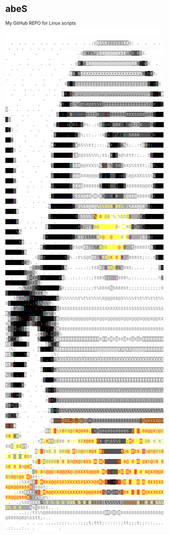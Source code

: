 # abeS

 My GitHub REPO for Linux scripts
  </br>
 <div style="font-family: monospace, fixed; font-weight: bold;">
<span style=";color:#aaa;background-color:#fff">&#160;&#160;&#160;&#160;&#160;&#160;&#160;&#160;&#160;&#160;&#160;&#160;&#160;&#160;&#160;&#160;&#160;&#160;&#160;&#160;&#160;&#160;&#160;&#160;&#160;&#160;&#160;&#160;&#160;&#160;&#160;&#160;&#160;&#160;&#160;&#160;&#160;&#160;&#160;&#160;&#160;&#160;&#160;&#160;&#160;&#160;&#160;&#160;&#160;&#160;&#160;&#160;&#160;&#160;&#160;&#160;&#160;&#160;&#160;&#160;&#160;&#160;&#160;&#160;&#160;&#160;&#160;&#160;&#160;&#160;&#160;&#160;&#160;&#160;&#160;&#160;&#160;&#160;&#160;&#160;</span><br />
<span style=";color:#aaa;background-color:#fff">&#160;&#160;.&#160;&#160;.&#160;.&#160;&#160;.&#160;&#160;.&#160;.&#160;&#160;.&#160;&#160;.&#160;.&#160;&#160;.&#160;&#160;.&#160;.;@</span><span style=";color:#fff;background-color:#aaa">8S%t;:::::tX</span><span style=";color:#aaa;background-color:#fff">@;&#160;.&#160;&#160;.&#160;&#160;.&#160;.&#160;&#160;.&#160;&#160;.&#160;.&#160;&#160;.&#160;&#160;.&#160;.&#160;&#160;.&#160;&#160;.</span><br />
<span style=";color:#aaa;background-color:#fff">&#160;&#160;&#160;.&#160;&#160;&#160;&#160;&#160;&#160;&#160;.&#160;&#160;&#160;&#160;&#160;&#160;&#160;.&#160;&#160;&#160;&#160;&#160;&#160;&#160;.@</span><span style=";color:#fff;background-color:#aaa">.</span><span style=";color:#555;background-color:#aaa">XX%.</span><span style=";color:#fff;background-color:#aaa">;SX@@@@@XSt</span><span style=";color:#555;background-color:#aaa">.X</span><span style=";color:#aaa;background-color:#555">X</span><span style=";color:#0aa;background-color:#555">&#160;</span><span style=";color:#aaa;background-color:#555">8</span><span style=";color:#fff;background-color:#aaa">&#160;</span><span style=";color:#aaa;background-color:#fff">X.&#160;&#160;&#160;&#160;&#160;&#160;.&#160;&#160;&#160;&#160;&#160;&#160;&#160;.&#160;&#160;&#160;&#160;&#160;&#160;&#160;.&#160;&#160;&#160;&#160;</span><br />
<span style=";color:#aaa;background-color:#fff">&#160;&#160;&#160;&#160;&#160;.&#160;&#160;.&#160;&#160;&#160;&#160;.&#160;&#160;.&#160;&#160;&#160;&#160;.&#160;&#160;.&#160;@</span><span style=";color:#aaa;background-color:#555">X</span><span style=";color:#000;background-color:#555">X</span><span style=";color:#555;background-color:#aaa">@</span><span style=";color:#fff;background-color:#aaa">S8@@@@@@@@@@@@@@@88</span><span style=";color:#555;background-color:#aaa">t</span><span style=";color:#000;background-color:#555">@</span><span style=";color:#555;background-color:#000">S</span><span style=";color:#aaa;background-color:#555">@</span><span style=";color:#aaa;background-color:#fff">X&#160;&#160;.&#160;&#160;&#160;&#160;.&#160;.&#160;&#160;&#160;&#160;&#160;.&#160;.&#160;&#160;&#160;&#160;&#160;.&#160;&#160;</span><br />
<span style=";color:#aaa;background-color:#fff">&#160;.&#160;&#160;&#160;&#160;&#160;&#160;&#160;.&#160;&#160;&#160;&#160;&#160;&#160;&#160;.&#160;&#160;&#160;&#160;&#160;.</span><span style=";color:#fff;background-color:#aaa">8</span><span style=";color:#aaa;background-color:#555">X</span><span style=";color:#000;background-color:#555">S</span><span style=";color:#aaa;background-color:#555">8</span><span style=";color:#fff;background-color:#aaa">tXXXXXXXXXXXXXXXXXXXXX%</span><span style=";color:#555;background-color:#aaa">8</span><span style=";color:#000;background-color:#555">8</span><span style=";color:#555;background-color:#000">@</span><span style=";color:#aaa;background-color:#555">X</span><span style=";color:#aaa;background-color:#fff">8.&#160;&#160;.&#160;&#160;&#160;&#160;&#160;.&#160;&#160;&#160;&#160;&#160;&#160;&#160;.&#160;&#160;&#160;&#160;&#160;.</span><br />
<span style=";color:#aaa;background-color:#fff">&#160;&#160;&#160;.&#160;&#160;.&#160;&#160;&#160;&#160;.&#160;&#160;.&#160;&#160;&#160;&#160;.&#160;&#160;8</span><span style=";color:#0aa;background-color:#555">&#160;</span><span style=";color:#00a;background-color:#000">;</span><span style=";color:#a50;background-color:#555">.</span><span style=";color:#fff;background-color:#aaa">.;;;;;;;:;;:;:;:;:;:;:;:;:.</span><span style=";color:#0aa;background-color:#555">&#160;</span><span style=";color:#00a;background-color:#000">;</span><span style=";color:#0a0;background-color:#000">;</span><span style=";color:#a0a;background-color:#555">&#160;</span><span style=";color:#aaa;background-color:#fff">X&#160;&#160;&#160;&#160;.&#160;&#160;&#160;.&#160;.&#160;&#160;.&#160;&#160;&#160;.&#160;.&#160;&#160;</span><br />
<span style=";color:#aaa;background-color:#fff">&#160;&#160;.&#160;&#160;&#160;&#160;.&#160;&#160;.&#160;&#160;&#160;&#160;.&#160;&#160;.&#160;&#160;</span><span style=";color:#fff;background-color:#aaa">8</span><span style=";color:#555;background-color:#000">8</span><span style=";color:#0a0;background-color:#000">.</span><span style=";color:#a50;background-color:#555">%</span><span style=";color:#555;background-color:#aaa">t&#160;..&#160;&#160;&#160;.&#160;&#160;..&#160;..............&#160;</span><span style=";color:#fff;background-color:#aaa">.</span><span style=";color:#a50;background-color:#555">.</span><span style=";color:#a00;background-color:#000">:</span><span style=";color:#00a;background-color:#000">.</span><span style=";color:#000;background-color:#555">8</span><span style=";color:#fff;background-color:#aaa">8</span><span style=";color:#aaa;background-color:#fff">&#160;&#160;&#160;&#160;&#160;.&#160;&#160;&#160;&#160;&#160;&#160;&#160;&#160;.&#160;&#160;&#160;&#160;&#160;&#160;</span><br />
<span style=";color:#aaa;background-color:#fff">&#160;&#160;&#160;&#160;.&#160;&#160;&#160;&#160;&#160;&#160;&#160;.&#160;&#160;&#160;&#160;&#160;&#160;.</span><span style=";color:#fff;background-color:#aaa">%</span><span style=";color:#555;background-color:#000">8</span><span style=";color:#a00;background-color:#000">.</span><span style=";color:#00a;background-color:#000">;</span><span style=";color:#aaa;background-color:#555">@</span><span style=";color:#555;background-color:#aaa">;%@</span><span style=";color:#aaa;background-color:#555">@%X@8SSX</span><span style=";color:#555;background-color:#aaa">@ttttttttttttttt%t@</span><span style=";color:#555;background-color:#000">X</span><span style=";color:#a00;background-color:#000">&#160;&#160;</span><span style=";color:#000;background-color:#555">8</span><span style=";color:#fff;background-color:#aaa">X</span><span style=";color:#aaa;background-color:#fff">.&#160;&#160;.&#160;&#160;&#160;.&#160;.&#160;.&#160;&#160;&#160;&#160;.&#160;&#160;.</span><br />
<span style=";color:#aaa;background-color:#fff">&#160;&#160;.&#160;&#160;&#160;.&#160;.&#160;&#160;&#160;&#160;.&#160;&#160;.&#160;&#160;</span><span style=";color:#fff;background-color:#aaa">&#160;</span><span style=";color:#00a;background-color:#000">;</span><span style=";color:#0a0;background-color:#000">:</span><span style=";color:#a00;background-color:#000">.</span><span style=";color:#000;background-color:#555">8</span><span style=";color:#aaa;background-color:#555">8</span><span style=";color:#a0a;background-color:#555">&#160;:</span><span style=";color:#0aa;background-color:#555">%</span><span style=";color:#a50;background-color:#555">t</span><span style=";color:#a0a;background-color:#555">&#160;</span><span style=";color:#555;background-color:#aaa">8StS</span><span style=";color:#aaa;background-color:#555">8</span><span style=";color:#0aa;background-color:#555">&#160;:</span><span style=";color:#a00;background-color:#555">S</span><span style=";color:#0aa;background-color:#555">.</span><span style=";color:#555;background-color:#aaa">888888</span><span style=";color:#aaa;background-color:#555">8XXSX88</span><span style=";color:#555;background-color:#aaa">@88</span><span style=";color:#000;background-color:#555">S</span><span style=";color:#a00;background-color:#000">&#160;&#160;&#160;</span><span style=";color:#555;background-color:#000">S</span><span style=";color:#fff;background-color:#aaa">:</span><span style=";color:#aaa;background-color:#fff">&#160;&#160;&#160;&#160;.&#160;&#160;&#160;&#160;&#160;&#160;&#160;&#160;.&#160;&#160;&#160;&#160;&#160;</span><br />
<span style=";color:#aaa;background-color:#fff">&#160;&#160;&#160;&#160;.&#160;&#160;&#160;&#160;&#160;.&#160;&#160;&#160;&#160;.&#160;&#160;@</span><span style=";color:#000;background-color:#555">8</span><span style=";color:#a00;background-color:#000">..</span><span style=";color:#0a0;background-color:#000">&#160;</span><span style=";color:#555;background-color:#000">@</span><span style=";color:#000;background-color:#555">X</span><span style=";color:#555;background-color:#000">8S</span><span style=";color:#a00;background-color:#000">;</span><span style=";color:#a0a;background-color:#555">&#160;</span><span style=";color:#aaa;background-color:#fff">8%:.;S</span><span style=";color:#fff;background-color:#aaa">.</span><span style=";color:#0aa;background-color:#555">t</span><span style=";color:#555;background-color:#000">@8</span><span style=";color:#000;background-color:#555">S</span><span style=";color:#aaa;background-color:#555">@8X</span><span style=";color:#0aa;background-color:#555">&#160;</span><span style=";color:#000;background-color:#555">S</span><span style=";color:#0aa;background-color:#555">&#160;</span><span style=";color:#aaa;background-color:#555">@</span><span style=";color:#555;background-color:#aaa">S:S</span><span style=";color:#aaa;background-color:#555">X</span><span style=";color:#a50;background-color:#555">&#160;.</span><span style=";color:#a0a;background-color:#555">&#160;</span><span style=";color:#555;background-color:#aaa">8</span><span style=";color:#000;background-color:#555">@</span><span style=";color:#00a;background-color:#000">&#160;</span><span style=";color:#a00;background-color:#000">&#160;&#160;&#160;</span><span style=";color:#000;background-color:#555">8</span><span style=";color:#aaa;background-color:#fff">S&#160;.&#160;&#160;&#160;&#160;.&#160;&#160;.&#160;&#160;&#160;&#160;.&#160;.&#160;</span><br />
<span style=";color:#aaa;background-color:#fff">&#160;&#160;.&#160;&#160;&#160;&#160;.&#160;&#160;&#160;.&#160;&#160;&#160;&#160;&#160;.</span><span style=";color:#aaa;background-color:#555">8</span><span style=";color:#0a0;background-color:#000">&#160;&#160;&#160;&#160;.</span><span style=";color:#00a;background-color:#000">.</span><span style=";color:#a00;background-color:#000">.</span><span style=";color:#000;background-color:#555">S</span><span style=";color:#fff;background-color:#aaa">.</span><span style=";color:#aaa;background-color:#fff">%;::..&#160;:X</span><span style=";color:#555;background-color:#aaa">@</span><span style=";color:#555;background-color:#000">X</span><span style=";color:#00a;background-color:#000">.</span><span style=";color:#000;background-color:#555">8%8X</span><span style=";color:#0aa;background-color:#555">;</span><span style=";color:#a50;background-color:#555">&#160;</span><span style=";color:#aaa;background-color:#555">S888</span><span style=";color:#a0a;background-color:#555">&#160;&#160;&#160;:</span><span style=";color:#000;background-color:#555">X</span><span style=";color:#555;background-color:#000">S</span><span style=";color:#0a0;background-color:#000">&#160;&#160;</span><span style=";color:#a00;background-color:#000">&#160;&#160;&#160;</span><span style=";color:#555;background-color:#aaa">8</span><span style=";color:#aaa;background-color:#fff">.&#160;&#160;&#160;.&#160;&#160;&#160;&#160;&#160;&#160;.&#160;&#160;&#160;&#160;&#160;&#160;</span><br />
<span style=";color:#aaa;background-color:#fff">&#160;&#160;&#160;&#160;&#160;.&#160;&#160;&#160;.&#160;&#160;&#160;.&#160;&#160;.</span><span style=";color:#fff;background-color:#aaa">8</span><span style=";color:#555;background-color:#000">X</span><span style=";color:#0a0;background-color:#000">&#160;&#160;&#160;&#160;</span><span style=";color:#a00;background-color:#000">&#160;</span><span style=";color:#0a0;background-color:#000">.</span><span style=";color:#0aa;background-color:#555">.</span><span style=";color:#fff;background-color:#aaa">X</span><span style=";color:#aaa;background-color:#fff">8S%%tt;:::.</span><span style=";color:#fff;background-color:#aaa">%</span><span style=";color:#555;background-color:#000">X</span><span style=";color:#0a0;background-color:#000">&#160;.</span><span style=";color:#000;background-color:#555">S</span><span style=";color:#555;background-color:#aaa">8</span><span style=";color:#fff;background-color:#aaa">%</span><span style=";color:#aaa;background-color:#fff">S;..:t</span><span style=";color:#fff;background-color:#aaa">@</span><span style=";color:#aaa;background-color:#555">8</span><span style=";color:#555;background-color:#000">8</span><span style=";color:#0a0;background-color:#000">:</span><span style=";color:#00a;background-color:#000">:</span><span style=";color:#a00;background-color:#000">.</span><span style=";color:#0a0;background-color:#000">&#160;&#160;</span><span style=";color:#a00;background-color:#000">&#160;&#160;</span><span style=";color:#555;background-color:#000">@</span><span style=";color:#aaa;background-color:#fff">8&#160;.&#160;&#160;&#160;&#160;.&#160;.&#160;&#160;&#160;.&#160;&#160;.&#160;</span><br />
<span style=";color:#aaa;background-color:#fff">&#160;&#160;.&#160;&#160;&#160;&#160;.&#160;&#160;&#160;&#160;&#160;&#160;.&#160;&#160;</span><span style=";color:#555;background-color:#aaa">:</span><span style=";color:#0a0;background-color:#000">&#160;&#160;&#160;&#160;&#160;</span><span style=";color:#a00;background-color:#000">&#160;;</span><span style=";color:#fff;background-color:#aaa">;8</span><span style=";color:#aaa;background-color:#fff">8@SSS%%%;tS;</span><span style=";color:#aaa;background-color:#555">X</span><span style=";color:#a00;background-color:#000">&#160;</span><span style=";color:#a0a;background-color:#555">&#160;</span><span style=";color:#aaa;background-color:#fff">8@%ttt::..&#160;X</span><span style=";color:#a0a;background-color:#555">%</span><span style=";color:#0a0;background-color:#000">&#160;&#160;&#160;&#160;&#160;&#160;</span><span style=";color:#a00;background-color:#000">.</span><span style=";color:#fff;background-color:#aaa">&#160;</span><span style=";color:#aaa;background-color:#fff">&#160;&#160;&#160;&#160;.&#160;&#160;&#160;&#160;&#160;.&#160;&#160;&#160;&#160;&#160;&#160;</span><br />
<span style=";color:#aaa;background-color:#fff">&#160;&#160;&#160;&#160;.&#160;&#160;&#160;&#160;&#160;.&#160;.&#160;&#160;&#160;&#160;</span><span style=";color:#555;background-color:#aaa">@</span><span style=";color:#0a0;background-color:#000">&#160;&#160;&#160;&#160;&#160;</span><span style=";color:#00a;background-color:#000">.</span><span style=";color:#0aa;background-color:#555">%</span><span style=";color:#fff;background-color:#aaa">S88</span><span style=";color:#aaa;background-color:#fff">@@XXXS%</span><span style=";color:#fff;background-color:#aaa">%</span><span style=";color:#a00;background-color:#555">%</span><span style=";color:#0aa;background-color:#555">&#160;</span><span style=";color:#fff;background-color:#aaa">.</span><span style=";color:#555;background-color:#aaa">%</span><span style=";color:#a50;background-color:#555">.</span><span style=";color:#aaa;background-color:#555">S8</span><span style=";color:#fff;background-color:#aaa">&#160;</span><span style=";color:#aaa;background-color:#fff">8XS%Sttt;;</span><span style=";color:#fff;background-color:#aaa">S</span><span style=";color:#555;background-color:#000">8</span><span style=";color:#0a0;background-color:#000">.&#160;&#160;&#160;&#160;&#160;</span><span style=";color:#555;background-color:#aaa">S</span><span style=";color:#aaa;background-color:#fff">&#160;&#160;.&#160;&#160;&#160;&#160;.&#160;&#160;&#160;&#160;&#160;.&#160;.&#160;</span><br />
<span style=";color:#aaa;background-color:#fff">&#160;&#160;.&#160;&#160;&#160;.&#160;&#160;&#160;&#160;&#160;&#160;&#160;&#160;.&#160;</span><span style=";color:#aaa;background-color:#555">@</span><span style=";color:#0a0;background-color:#000">&#160;&#160;&#160;&#160;&#160;</span><span style=";color:#a00;background-color:#000">&#160;</span><span style=";color:#a50;background-color:#555">;</span><span style=";color:#fff;background-color:#aaa">@@@</span><span style=";color:#aaa;background-color:#fff">888@@@@</span><span style=";color:#0aa;background-color:#555">.</span><span style=";color:#00a;background-color:#000">.</span><span style=";color:#0a0;background-color:#000">;</span><span style=";color:#00a;background-color:#000">t</span><span style=";color:#a50;background-color:#555">&#160;&#160;</span><span style=";color:#00a;background-color:#000">:</span><span style=";color:#a00;background-color:#000">:</span><span style=";color:#555;background-color:#000">@</span><span style=";color:#a50;background-color:#555">&#160;</span><span style=";color:#aaa;background-color:#fff">S@@XXXSSS%</span><span style=";color:#aaa;background-color:#555">X</span><span style=";color:#0a0;background-color:#000">&#160;&#160;&#160;&#160;&#160;&#160;</span><span style=";color:#555;background-color:#aaa">8</span><span style=";color:#aaa;background-color:#fff">.&#160;&#160;&#160;&#160;.&#160;&#160;&#160;.&#160;&#160;.&#160;&#160;&#160;&#160;</span><br />
<span style=";color:#aaa;background-color:#fff">&#160;&#160;&#160;&#160;.&#160;&#160;&#160;.&#160;.&#160;&#160;.&#160;&#160;.</span><span style=";color:#a50;background-color:#555">&#160;</span><span style=";color:#0a0;background-color:#000">.</span><span style=";color:#00a;background-color:#000">&#160;&#160;</span><span style=";color:#0a0;background-color:#000">&#160;</span><span style=";color:#a00;background-color:#000">&#160;&#160;</span><span style=";color:#000;background-color:#555">S</span><span style=";color:#fff;background-color:#aaa">SXX@</span><span style=";color:#aaa;background-color:#fff">888888</span><span style=";color:#555;background-color:#aaa">8</span><span style=";color:#00a;background-color:#000">:</span><span style=";color:#a00;background-color:#000">:</span><span style=";color:#0a0;background-color:#000">:</span><span style=";color:#a50;background-color:#555">;</span><span style=";color:#a0a;background-color:#555">&#160;</span><span style=";color:#000;background-color:#555">8</span><span style=";color:#0a0;background-color:#000">.</span><span style=";color:#00a;background-color:#000">.</span><span style=";color:#a50;background-color:#555">&#160;</span><span style=";color:#aaa;background-color:#fff">X88888@@XX</span><span style=";color:#a50;background-color:#555">&#160;</span><span style=";color:#0a0;background-color:#000">.</span><span style=";color:#a00;background-color:#000">&#160;</span><span style=";color:#0a0;background-color:#000">&#160;&#160;&#160;&#160;</span><span style=";color:#0aa;background-color:#555">&#160;</span><span style=";color:#aaa;background-color:#fff">&#160;&#160;&#160;&#160;.&#160;&#160;&#160;&#160;&#160;&#160;&#160;&#160;&#160;&#160;.&#160;</span><br />
<span style=";color:#aaa;background-color:#fff">&#160;&#160;.&#160;&#160;&#160;&#160;&#160;&#160;&#160;&#160;&#160;.&#160;&#160;&#160;;</span><span style=";color:#000;background-color:#555">S</span><span style=";color:#00a;background-color:#000">&#160;&#160;&#160;</span><span style=";color:#a00;background-color:#000">&#160;&#160;&#160;</span><span style=";color:#00a;background-color:#000">t</span><span style=";color:#555;background-color:#aaa">.</span><span style=";color:#fff;background-color:#aaa">SSX@88</span><span style=";color:#aaa;background-color:#fff">8</span><span style=";color:#fff;background-color:#aaa">8</span><span style=";color:#aaa;background-color:#fff">8</span><span style=";color:#fff;background-color:#aaa">S</span><span style=";color:#555;background-color:#aaa">X</span><span style=";color:#0aa;background-color:#555">.</span><span style=";color:#a0a;background-color:#555">:</span><span style=";color:#0aa;background-color:#555">t</span><span style=";color:#000;background-color:#555">8</span><span style=";color:#aaa;background-color:#555">8</span><span style=";color:#a0a;background-color:#555">&#160;</span><span style=";color:#a50;background-color:#555">&#160;</span><span style=";color:#fff;background-color:#aaa">:@888</span><span style=";color:#aaa;background-color:#fff">88888</span><span style=";color:#555;background-color:#aaa">:</span><span style=";color:#555;background-color:#000">S</span><span style=";color:#0a0;background-color:#000">&#160;&#160;&#160;&#160;&#160;.</span><span style=";color:#a0a;background-color:#555">:</span><span style=";color:#aaa;background-color:#fff">;&#160;&#160;&#160;&#160;&#160;.&#160;.&#160;.&#160;&#160;.&#160;&#160;&#160;</span><br />
<span style=";color:#aaa;background-color:#fff">&#160;&#160;&#160;&#160;&#160;.&#160;.&#160;&#160;.&#160;&#160;&#160;&#160;.</span><span style=";color:#fff;background-color:#aaa">%</span><span style=";color:#00a;background-color:#000">:</span><span style=";color:#a00;background-color:#000">.</span><span style=";color:#0a0;background-color:#000">&#160;&#160;&#160;</span><span style=";color:#a00;background-color:#000">&#160;..</span><span style=";color:#000;background-color:#555">8</span><span style=";color:#555;background-color:#aaa">.</span><span style=";color:#fff;background-color:#aaa">S%SX@8@%</span><span style=";color:#ff5;background-color:#aaa">SSXX8</span><span style=";color:#a50;background-color:#aaa">8</span><span style=";color:#ff5;background-color:#aaa">8S%</span><span style=";color:#fff;background-color:#aaa">&#160;:%XX@@X</span><span style=";color:#555;background-color:#aaa">.</span><span style=";color:#a50;background-color:#555">&#160;</span><span style=";color:#0a0;background-color:#000">:</span><span style=";color:#a00;background-color:#000">.</span><span style=";color:#00a;background-color:#000">&#160;&#160;</span><span style=";color:#0a0;background-color:#000">&#160;&#160;</span><span style=";color:#00a;background-color:#000">&#160;&#160;</span><span style=";color:#0a0;background-color:#000">:</span><span style=";color:#fff;background-color:#aaa">X</span><span style=";color:#aaa;background-color:#fff">&#160;.&#160;&#160;&#160;&#160;&#160;&#160;&#160;&#160;&#160;.&#160;&#160;&#160;.</span><br />
<span style=";color:#aaa;background-color:#fff">&#160;&#160;.&#160;&#160;&#160;&#160;&#160;&#160;&#160;&#160;&#160;&#160;.&#160;.</span><span style=";color:#a50;background-color:#555">&#160;</span><span style=";color:#0a0;background-color:#000">:</span><span style=";color:#a00;background-color:#000">.</span><span style=";color:#00a;background-color:#000">&#160;&#160;&#160;</span><span style=";color:#0a0;background-color:#000">&#160;&#160;&#160;&#160;</span><span style=";color:#555;background-color:#000">8</span><span style=";color:#555;background-color:#aaa">:</span><span style=";color:#fff;background-color:#aaa">%%%%.</span><span style=";color:#ff5;background-color:#a50">%</span><span style=";color:#a50;background-color:#ff5">&#160;</span><span style=";color:#f55;background-color:#ff5">8</span><span style=";color:#a50;background-color:#ff5">&#160;</span><span style=";color:#aaa;background-color:#ff5">@8</span><span style=";color:#ff5;background-color:#fff">8</span><span style=";color:#aaa;background-color:#fff">%</span><span style=";color:#fff;background-color:#ff5">8</span><span style=";color:#aaa;background-color:#fff">%</span><span style=";color:#aaa;background-color:#ff5">%</span><span style=";color:#aaa;background-color:#fff">S</span><span style=";color:#aaa;background-color:#ff5">S</span><span style=";color:#a50;background-color:#aaa">8</span><span style=";color:#fff;background-color:#aaa">&#160;&#160;</span><span style=";color:#555;background-color:#aaa">;</span><span style=";color:#aaa;background-color:#555">X</span><span style=";color:#000;background-color:#555">@</span><span style=";color:#a00;background-color:#000">.</span><span style=";color:#00a;background-color:#000">.</span><span style=";color:#a00;background-color:#000">.</span><span style=";color:#00a;background-color:#000">&#160;&#160;&#160;&#160;&#160;&#160;&#160;.</span><span style=";color:#aaa;background-color:#555">X</span><span style=";color:#aaa;background-color:#fff">.&#160;&#160;.&#160;.&#160;&#160;.&#160;&#160;&#160;&#160;.&#160;&#160;</span><br />
<span style=";color:#aaa;background-color:#fff">&#160;&#160;&#160;&#160;.&#160;&#160;.&#160;.&#160;.&#160;&#160;&#160;</span><span style=";color:#fff;background-color:#aaa">t</span><span style=";color:#555;background-color:#000">S</span><span style=";color:#a00;background-color:#000">.</span><span style=";color:#00a;background-color:#000">&#160;&#160;&#160;&#160;</span><span style=";color:#0a0;background-color:#000">&#160;&#160;&#160;&#160;.</span><span style=";color:#555;background-color:#000">8</span><span style=";color:#555;background-color:#aaa">8.</span><span style=";color:#fff;background-color:#aaa">.;</span><span style=";color:#555;background-color:#aaa">t</span><span style=";color:#aaa;background-color:#ff5">8@</span><span style=";color:#a50;background-color:#ff5">&#160;&#160;&#160;&#160;&#160;&#160;</span><span style=";color:#aaa;background-color:#ff5">8</span><span style=";color:#aaa;background-color:#fff">:</span><span style=";color:#fff;background-color:#ff5">88</span><span style=";color:#aaa;background-color:#fff">8</span><span style=";color:#aaa;background-color:#ff5">S</span><span style=";color:#a50;background-color:#555">&#160;</span><span style=";color:#555;background-color:#aaa">8</span><span style=";color:#aaa;background-color:#555">@</span><span style=";color:#a50;background-color:#555">&#160;</span><span style=";color:#000;background-color:#555">8</span><span style=";color:#a00;background-color:#000">:</span><span style=";color:#0a0;background-color:#000">.</span><span style=";color:#00a;background-color:#000">&#160;&#160;&#160;&#160;&#160;&#160;&#160;</span><span style=";color:#a00;background-color:#000">&#160;&#160;</span><span style=";color:#555;background-color:#000">S</span><span style=";color:#fff;background-color:#aaa">%</span><span style=";color:#aaa;background-color:#fff">&#160;&#160;&#160;&#160;&#160;&#160;&#160;&#160;&#160;.&#160;&#160;&#160;&#160;&#160;</span><br />
<span style=";color:#aaa;background-color:#fff">&#160;&#160;.&#160;&#160;&#160;&#160;&#160;&#160;&#160;&#160;&#160;&#160;.</span><span style=";color:#555;background-color:#aaa">&#160;</span><span style=";color:#555;background-color:#000">S</span><span style=";color:#00a;background-color:#000">&#160;&#160;&#160;&#160;&#160;&#160;</span><span style=";color:#0a0;background-color:#000">&#160;&#160;.</span><span style=";color:#000;background-color:#555">8</span><span style=";color:#555;background-color:#aaa">8</span><span style=";color:#fff;background-color:#aaa">::</span><span style=";color:#555;background-color:#aaa">:tS88</span><span style=";color:#ff5;background-color:#aaa">8</span><span style=";color:#aaa;background-color:#ff5">8</span><span style=";color:#f55;background-color:#ff5">@</span><span style=";color:#a50;background-color:#ff5">&#160;&#160;</span><span style=";color:#f55;background-color:#ff5">@</span><span style=";color:#a50;background-color:#ff5">&#160;&#160;&#160;</span><span style=";color:#aaa;background-color:#fff">8</span><span style=";color:#fff;background-color:#ff5">@</span><span style=";color:#aaa;background-color:#ff5">8</span><span style=";color:#a0a;background-color:#aaa">@</span><span style=";color:#fff;background-color:#aaa">&#160;&#160;&#160;;S:</span><span style=";color:#aaa;background-color:#555">S</span><span style=";color:#555;background-color:#000">@</span><span style=";color:#00a;background-color:#000">&#160;&#160;&#160;&#160;&#160;</span><span style=";color:#a00;background-color:#000">&#160;&#160;&#160;&#160;</span><span style=";color:#555;background-color:#000">X</span><span style=";color:#fff;background-color:#aaa">:</span><span style=";color:#aaa;background-color:#fff">.&#160;.&#160;.&#160;&#160;.&#160;&#160;&#160;.&#160;&#160;</span><br />
<span style=";color:#aaa;background-color:#fff">&#160;&#160;&#160;&#160;.&#160;.&#160;&#160;.&#160;&#160;.</span><span style=";color:#fff;background-color:#aaa">t</span><span style=";color:#000;background-color:#555">8</span><span style=";color:#a00;background-color:#000">&#160;</span><span style=";color:#00a;background-color:#000">&#160;&#160;&#160;&#160;&#160;&#160;</span><span style=";color:#0a0;background-color:#000">&#160;</span><span style=";color:#a00;background-color:#000">.</span><span style=";color:#0aa;background-color:#555">&#160;</span><span style=";color:#aaa;background-color:#fff">8S@8</span><span style=";color:#fff;background-color:#aaa">XS;&#160;</span><span style=";color:#555;background-color:#aaa">%8</span><span style=";color:#ff5;background-color:#aaa">8</span><span style=";color:#aaa;background-color:#ff5">8S</span><span style=";color:#a50;background-color:#ff5">&#160;&#160;&#160;&#160;</span><span style=";color:#f55;background-color:#ff5">@</span><span style=";color:#a50;background-color:#ff5">&#160;</span><span style=";color:#a50;background-color:#aaa">8</span><span style=";color:#fff;background-color:#aaa">&#160;&#160;t</span><span style=";color:#aaa;background-color:#fff">8888St</span><span style=";color:#fff;background-color:#aaa">S</span><span style=";color:#000;background-color:#555">X</span><span style=";color:#00a;background-color:#000">&#160;&#160;&#160;&#160;</span><span style=";color:#a00;background-color:#000">&#160;&#160;&#160;&#160;&#160;</span><span style=";color:#000;background-color:#555">@</span><span style=";color:#fff;background-color:#aaa">S</span><span style=";color:#aaa;background-color:#fff">&#160;&#160;&#160;&#160;&#160;.&#160;&#160;&#160;.&#160;&#160;.</span><br />
<span style=";color:#aaa;background-color:#fff">&#160;&#160;.&#160;&#160;&#160;&#160;&#160;&#160;&#160;.%</span><span style=";color:#555;background-color:#aaa">&#160;</span><span style=";color:#aaa;background-color:#555">8</span><span style=";color:#555;background-color:#000">8</span><span style=";color:#00a;background-color:#000">&#160;&#160;&#160;&#160;&#160;&#160;&#160;</span><span style=";color:#555;background-color:#000">S</span><span style=";color:#555;background-color:#aaa">@</span><span style=";color:#aaa;background-color:#fff">%.:t%S@8</span><span style=";color:#fff;background-color:#aaa">@S.</span><span style=";color:#a0a;background-color:#aaa">S</span><span style=";color:#ff5;background-color:#aaa">X8</span><span style=";color:#aaa;background-color:#ff5">@</span><span style=";color:#f55;background-color:#ff5">X</span><span style=";color:#a50;background-color:#ff5">&#160;</span><span style=";color:#f55;background-color:#ff5">8</span><span style=";color:#a50;background-color:#ff5">&#160;</span><span style=";color:#a0a;background-color:#aaa">8</span><span style=";color:#fff;background-color:#aaa">&#160;.</span><span style=";color:#aaa;background-color:#fff">888St;::.8</span><span style=";color:#a0a;background-color:#555">&#160;</span><span style=";color:#00a;background-color:#000">;</span><span style=";color:#0a0;background-color:#000">.</span><span style=";color:#a00;background-color:#000">.</span><span style=";color:#0a0;background-color:#000">&#160;&#160;</span><span style=";color:#a00;background-color:#000">&#160;&#160;&#160;</span><span style=";color:#555;background-color:#000">8</span><span style=";color:#555;background-color:#aaa">8</span><span style=";color:#fff;background-color:#aaa">.</span><span style=";color:#aaa;background-color:#fff">%&#160;.&#160;&#160;&#160;&#160;&#160;&#160;&#160;&#160;&#160;</span><br />
<span style=";color:#aaa;background-color:#fff">&#160;&#160;&#160;&#160;&#160;.&#160;.&#160;@</span><span style=";color:#555;background-color:#aaa">:8X</span><span style=";color:#0aa;background-color:#555">:</span><span style=";color:#a00;background-color:#000">.</span><span style=";color:#00a;background-color:#000">&#160;&#160;&#160;&#160;&#160;&#160;</span><span style=";color:#000;background-color:#555">X</span><span style=";color:#fff;background-color:#aaa">%</span><span style=";color:#aaa;background-color:#fff">..&#160;....:;tX8</span><span style=";color:#fff;background-color:#aaa">S;</span><span style=";color:#a0a;background-color:#aaa">S</span><span style=";color:#ff5;background-color:#aaa">@8</span><span style=";color:#aaa;background-color:#ff5">@</span><span style=";color:#a50;background-color:#aaa">8</span><span style=";color:#555;background-color:#aaa">%</span><span style=";color:#fff;background-color:#aaa">:</span><span style=";color:#aaa;background-color:#fff">88S;....&#160;&#160;.&#160;.</span><span style=";color:#555;background-color:#aaa">&#160;</span><span style=";color:#555;background-color:#000">X</span><span style=";color:#0a0;background-color:#000">&#160;&#160;&#160;&#160;</span><span style=";color:#00a;background-color:#000">&#160;&#160;</span><span style=";color:#a00;background-color:#000">.</span><span style=";color:#0aa;background-color:#555">;</span><span style=";color:#555;background-color:#aaa">8@.</span><span style=";color:#aaa;background-color:#fff">X&#160;&#160;.&#160;.&#160;&#160;.&#160;</span><br />
<span style=";color:#aaa;background-color:#fff">&#160;&#160;.&#160;&#160;&#160;&#160;:</span><span style=";color:#555;background-color:#aaa">&#160;</span><span style=";color:#aaa;background-color:#555">X</span><span style=";color:#555;background-color:#aaa">X8</span><span style=";color:#a0a;background-color:#555">.</span><span style=";color:#a00;background-color:#000">:</span><span style=";color:#0a0;background-color:#000">.</span><span style=";color:#00a;background-color:#000">&#160;&#160;&#160;&#160;&#160;</span><span style=";color:#555;background-color:#000">@</span><span style=";color:#fff;background-color:#aaa">t</span><span style=";color:#aaa;background-color:#fff">;..:.:.:::;tX88</span><span style=";color:#fff;background-color:#aaa">::&#160;</span><span style=";color:#f5f;background-color:#aaa">S</span><span style=";color:#fff;background-color:#aaa">:</span><span style=";color:#aaa;background-color:#fff">888%;::........%</span><span style=";color:#555;background-color:#aaa">t</span><span style=";color:#a00;background-color:#000">:</span><span style=";color:#0a0;background-color:#000">.</span><span style=";color:#00a;background-color:#000">&#160;&#160;&#160;&#160;</span><span style=";color:#a00;background-color:#000">&#160;:</span><span style=";color:#a0a;background-color:#555">&#160;</span><span style=";color:#555;background-color:#aaa">8X</span><span style=";color:#aaa;background-color:#555">@</span><span style=";color:#fff;background-color:#aaa">.</span><span style=";color:#aaa;background-color:#fff">:&#160;&#160;&#160;&#160;&#160;&#160;&#160;</span><br />
<span style=";color:#aaa;background-color:#fff">&#160;&#160;&#160;&#160;.t</span><span style=";color:#fff;background-color:#aaa">%</span><span style=";color:#555;background-color:#aaa">%X8</span><span style=";color:#0aa;background-color:#555">&#160;</span><span style=";color:#000;background-color:#555">X</span><span style=";color:#0a0;background-color:#000">:</span><span style=";color:#00a;background-color:#000">.&#160;&#160;&#160;&#160;&#160;:</span><span style=";color:#555;background-color:#aaa">%</span><span style=";color:#aaa;background-color:#fff">X;;;;;;;;;;;t%X888</span><span style=";color:#fff;background-color:#aaa">S</span><span style=";color:#aaa;background-color:#fff">8888St;;;;;;;;;;;;8</span><span style=";color:#0aa;background-color:#555">&#160;</span><span style=";color:#00a;background-color:#000">:</span><span style=";color:#0a0;background-color:#000">.</span><span style=";color:#a00;background-color:#000">&#160;&#160;</span><span style=";color:#00a;background-color:#000">&#160;&#160;&#160;:</span><span style=";color:#000;background-color:#555">@</span><span style=";color:#a50;background-color:#555">&#160;</span><span style=";color:#555;background-color:#aaa">XXt</span><span style=";color:#fff;background-color:#aaa">S</span><span style=";color:#aaa;background-color:#fff">t&#160;.&#160;.&#160;</span><br />
<span style=";color:#aaa;background-color:#fff">&#160;&#160;.S</span><span style=";color:#fff;background-color:#aaa">.</span><span style=";color:#555;background-color:#aaa">SS</span><span style=";color:#aaa;background-color:#555">@</span><span style=";color:#0aa;background-color:#555">%</span><span style=";color:#a00;background-color:#000">%</span><span style=";color:#0a0;background-color:#000">:</span><span style=";color:#00a;background-color:#000">.</span><span style=";color:#a00;background-color:#000">.</span><span style=";color:#00a;background-color:#000">&#160;&#160;&#160;&#160;&#160;</span><span style=";color:#0a0;background-color:#000">.</span><span style=";color:#aaa;background-color:#555">@</span><span style=";color:#aaa;background-color:#fff">8%%%%%%t%t%t%%%%X@@@88@S%%%%t%t%t%t%t%%8</span><span style=";color:#a50;background-color:#555">;</span><span style=";color:#00a;background-color:#000">&#160;&#160;&#160;&#160;&#160;</span><span style=";color:#0a0;background-color:#000">.</span><span style=";color:#a00;background-color:#000">.</span><span style=";color:#0a0;background-color:#000">.</span><span style=";color:#a00;background-color:#000">:</span><span style=";color:#555;background-color:#000">X</span><span style=";color:#0aa;background-color:#555">%</span><span style=";color:#aaa;background-color:#555">%</span><span style=";color:#555;background-color:#aaa">%%</span><span style=";color:#fff;background-color:#aaa">.</span><span style=";color:#aaa;background-color:#fff">%&#160;&#160;&#160;</span><br />
<span style=";color:#aaa;background-color:#fff">&#160;&#160;@</span><span style=";color:#555;background-color:#aaa">8%@</span><span style=";color:#0aa;background-color:#555">t</span><span style=";color:#a00;background-color:#000">:&#160;</span><span style=";color:#00a;background-color:#000">..</span><span style=";color:#a00;background-color:#000">:</span><span style=";color:#00a;background-color:#000">.</span><span style=";color:#0a0;background-color:#000">.</span><span style=";color:#00a;background-color:#000">&#160;&#160;&#160;&#160;</span><span style=";color:#555;background-color:#000">@</span><span style=";color:#fff;background-color:#aaa">;</span><span style=";color:#aaa;background-color:#fff">8SSSSSSSSSSSSSXSSXXXXXSXSSSSSSSSSSSSSSS</span><span style=";color:#fff;background-color:#aaa">8</span><span style=";color:#555;background-color:#aaa">%</span><span style=";color:#00a;background-color:#000">:</span><span style=";color:#a00;background-color:#000">&#160;&#160;&#160;&#160;&#160;.</span><span style=";color:#00a;background-color:#000">:</span><span style=";color:#0a0;background-color:#000">.</span><span style=";color:#a00;background-color:#000">&#160;&#160;;</span><span style=";color:#0aa;background-color:#555">;</span><span style=";color:#555;background-color:#aaa">8%@</span><span style=";color:#aaa;background-color:#fff">X&#160;.</span><br />
<span style=";color:#aaa;background-color:#fff">&#160;</span><span style=";color:#fff;background-color:#aaa">8</span><span style=";color:#555;background-color:#aaa">@@</span><span style=";color:#0aa;background-color:#555">&#160;</span><span style=";color:#555;background-color:#000">@</span><span style=";color:#a00;background-color:#000">..;</span><span style=";color:#000;background-color:#555">S</span><span style=";color:#0aa;background-color:#555">&#160;</span><span style=";color:#555;background-color:#aaa">%</span><span style=";color:#0aa;background-color:#555">;</span><span style=";color:#a00;background-color:#000">&#160;&#160;&#160;&#160;&#160;</span><span style=";color:#a0a;background-color:#555">&#160;</span><span style=";color:#fff;background-color:#aaa">@</span><span style=";color:#aaa;background-color:#fff">@@@@X@@@@@@X@@X@@X@@@@@X@@X@@@X@@@X@@XX8</span><span style=";color:#fff;background-color:#aaa">%</span><span style=";color:#000;background-color:#555">8</span><span style=";color:#a00;background-color:#000">&#160;&#160;&#160;&#160;</span><span style=";color:#00a;background-color:#000">&#160;</span><span style=";color:#0aa;background-color:#555">.</span><span style=";color:#555;background-color:#aaa">X</span><span style=";color:#a50;background-color:#555">&#160;</span><span style=";color:#000;background-color:#555">@</span><span style=";color:#a00;background-color:#000">;</span><span style=";color:#0a0;background-color:#000">:</span><span style=";color:#a00;background-color:#000">.</span><span style=";color:#555;background-color:#000">@</span><span style=";color:#a0a;background-color:#555">&#160;</span><span style=";color:#555;background-color:#aaa">X@</span><span style=";color:#aaa;background-color:#fff">8&#160;</span><br />
<span style=";color:#aaa;background-color:#fff">X</span><span style=";color:#aaa;background-color:#555">@</span><span style=";color:#0aa;background-color:#555">&#160;</span><span style=";color:#000;background-color:#555">8</span><span style=";color:#a00;background-color:#000">;</span><span style=";color:#555;background-color:#000">@</span><span style=";color:#0aa;background-color:#555">.</span><span style=";color:#555;background-color:#aaa">;</span><span style=";color:#aaa;background-color:#fff">@.&#160;&#160;</span><span style=";color:#aaa;background-color:#555">S</span><span style=";color:#a00;background-color:#000">&#160;&#160;&#160;&#160;:</span><span style=";color:#555;background-color:#aaa">%</span><span style=";color:#fff;background-color:#aaa">@</span><span style=";color:#aaa;background-color:#fff">8888888888888888888888888888888888888888</span><span style=";color:#fff;background-color:#aaa">X</span><span style=";color:#aaa;background-color:#555">S</span><span style=";color:#a00;background-color:#000">&#160;&#160;&#160;&#160;&#160;</span><span style=";color:#aaa;background-color:#555">8</span><span style=";color:#aaa;background-color:#fff">&#160;&#160;.@</span><span style=";color:#555;background-color:#aaa">t</span><span style=";color:#a0a;background-color:#555">.</span><span style=";color:#555;background-color:#000">X</span><span style=";color:#a00;background-color:#000">;</span><span style=";color:#000;background-color:#555">8</span><span style=";color:#0aa;background-color:#555">&#160;</span><span style=";color:#555;background-color:#aaa">8</span><span style=";color:#aaa;background-color:#fff">S</span><br />
<span style=";color:#aaa;background-color:#fff">t</span><span style=";color:#aaa;background-color:#555">X</span><span style=";color:#000;background-color:#555">@X</span><span style=";color:#aaa;background-color:#555">8</span><span style=";color:#fff;background-color:#aaa">8</span><span style=";color:#aaa;background-color:#fff">.&#160;.&#160;&#160;&#160;</span><span style=";color:#555;background-color:#aaa">%</span><span style=";color:#a00;background-color:#000">&#160;&#160;&#160;</span><span style=";color:#00a;background-color:#000">&#160;</span><span style=";color:#555;background-color:#000">X</span><span style=";color:#555;background-color:#aaa">.</span><span style=";color:#fff;background-color:#aaa">@888888888888888</span><span style=";color:#aaa;background-color:#fff">8</span><span style=";color:#fff;background-color:#aaa">88</span><span style=";color:#aaa;background-color:#fff">8</span><span style=";color:#fff;background-color:#aaa">8</span><span style=";color:#aaa;background-color:#fff">8</span><span style=";color:#fff;background-color:#aaa">@</span><span style=";color:#aaa;background-color:#fff">88</span><span style=";color:#fff;background-color:#aaa">@</span><span style=";color:#aaa;background-color:#fff">88</span><span style=";color:#fff;background-color:#aaa">@</span><span style=";color:#aaa;background-color:#fff">8</span><span style=";color:#fff;background-color:#aaa">@</span><span style=";color:#aaa;background-color:#fff">8</span><span style=";color:#fff;background-color:#aaa">888888888X</span><span style=";color:#555;background-color:#aaa">@</span><span style=";color:#a00;background-color:#000">.</span><span style=";color:#0a0;background-color:#000">&#160;&#160;&#160;</span><span style=";color:#a00;background-color:#000">&#160;</span><span style=";color:#555;background-color:#aaa">:</span><span style=";color:#aaa;background-color:#fff">&#160;&#160;&#160;&#160;..</span><span style=";color:#fff;background-color:#aaa">@</span><span style=";color:#aaa;background-color:#555">8</span><span style=";color:#000;background-color:#555">X@</span><span style=";color:#aaa;background-color:#555">@</span><span style=";color:#aaa;background-color:#fff">;</span><br />
<span style=";color:#aaa;background-color:#fff">&#160;:%:&#160;&#160;&#160;&#160;&#160;&#160;.&#160;</span><span style=";color:#fff;background-color:#aaa">@</span><span style=";color:#a00;background-color:#000">;</span><span style=";color:#0a0;background-color:#000">.</span><span style=";color:#00a;background-color:#000">&#160;&#160;</span><span style=";color:#555;background-color:#000">@</span><span style=";color:#555;background-color:#aaa">&#160;</span><span style=";color:#fff;background-color:#aaa">X88888888888888@@@@@@@@XX@XX@@@@@88888888S</span><span style=";color:#555;background-color:#aaa">S</span><span style=";color:#0a0;background-color:#000">:</span><span style=";color:#00a;background-color:#000">.</span><span style=";color:#a00;background-color:#000">&#160;&#160;</span><span style=";color:#555;background-color:#000">S</span><span style=";color:#fff;background-color:#aaa">8</span><span style=";color:#aaa;background-color:#fff">&#160;&#160;.&#160;&#160;&#160;&#160;.;%:&#160;</span><br />
<span style=";color:#aaa;background-color:#fff">&#160;&#160;&#160;.&#160;&#160;.&#160;.&#160;&#160;&#160;.</span><span style=";color:#0aa;background-color:#555">&#160;</span><span style=";color:#00a;background-color:#000">:</span><span style=";color:#0a0;background-color:#000">.</span><span style=";color:#00a;background-color:#000">&#160;</span><span style=";color:#555;background-color:#000">@</span><span style=";color:#555;background-color:#aaa">.</span><span style=";color:#fff;background-color:#aaa">%XSSXSXSXSXSXSXSXSXSSXSXXXXXXXXXXXSXXXXXXt</span><span style=";color:#555;background-color:#aaa">X</span><span style=";color:#a00;background-color:#000">;</span><span style=";color:#00a;background-color:#000">.</span><span style=";color:#0a0;background-color:#000">&#160;&#160;</span><span style=";color:#aaa;background-color:#555">S</span><span style=";color:#aaa;background-color:#fff">.&#160;&#160;&#160;&#160;.&#160;&#160;&#160;&#160;&#160;&#160;&#160;</span><br />
<span style=";color:#aaa;background-color:#fff">&#160;&#160;&#160;&#160;.&#160;&#160;&#160;&#160;&#160;.&#160;&#160;</span><span style=";color:#fff;background-color:#aaa">X</span><span style=";color:#0a0;background-color:#000">;</span><span style=";color:#a00;background-color:#000">.</span><span style=";color:#00a;background-color:#000">&#160;</span><span style=";color:#555;background-color:#000">S</span><span style=";color:#555;background-color:#aaa">t</span><span style=";color:#fff;background-color:#aaa">;%%%%%%%%%%%%%%S%%%S%%%%%%%%%%%%%%S%%%%%%;</span><span style=";color:#555;background-color:#aaa">8</span><span style=";color:#00a;background-color:#000">.</span><span style=";color:#0a0;background-color:#000">.</span><span style=";color:#a00;background-color:#000">&#160;;</span><span style=";color:#fff;background-color:#aaa">8</span><span style=";color:#aaa;background-color:#fff">&#160;.&#160;&#160;&#160;&#160;&#160;.&#160;&#160;&#160;.&#160;</span><br />
<span style=";color:#aaa;background-color:#fff">&#160;.&#160;&#160;&#160;&#160;.&#160;&#160;&#160;&#160;&#160;&#160;:</span><span style=";color:#a0a;background-color:#555">&#160;</span><span style=";color:#00a;background-color:#000">:</span><span style=";color:#a00;background-color:#000">.</span><span style=";color:#00a;background-color:#000">:</span><span style=";color:#555;background-color:#aaa">8</span><span style=";color:#fff;background-color:#aaa">:tttttttttttttttttttttttttttttttttttttttt.</span><span style=";color:#0aa;background-color:#555">&#160;</span><span style=";color:#0a0;background-color:#000">.</span><span style=";color:#00a;background-color:#000">.</span><span style=";color:#0a0;background-color:#000">.</span><span style=";color:#aaa;background-color:#555">X</span><span style=";color:#aaa;background-color:#fff">:&#160;&#160;&#160;.&#160;.&#160;&#160;&#160;.&#160;&#160;&#160;</span><br />
<span style=";color:#aaa;background-color:#fff">&#160;&#160;&#160;.&#160;&#160;&#160;&#160;.&#160;&#160;.&#160;&#160;;</span><span style=";color:#a50;background-color:#555">&#160;</span><span style=";color:#555;background-color:#000">X</span><span style=";color:#0a0;background-color:#000">:</span><span style=";color:#a0a;background-color:#555">.</span><span style=";color:#555;background-color:#aaa">:</span><span style=";color:#fff;background-color:#aaa">......................:.......:...:..:..</span><span style=";color:#555;background-color:#aaa">;</span><span style=";color:#000;background-color:#555">8</span><span style=";color:#a00;background-color:#000">:</span><span style=";color:#555;background-color:#000">X</span><span style=";color:#0aa;background-color:#555">&#160;</span><span style=";color:#aaa;background-color:#fff">t&#160;&#160;.&#160;&#160;&#160;&#160;&#160;.&#160;&#160;&#160;.&#160;</span><br />
<span style=";color:#aaa;background-color:#fff">&#160;&#160;&#160;&#160;&#160;.&#160;&#160;&#160;.&#160;&#160;&#160;&#160;&#160;8</span><span style=";color:#a00;background-color:#555">S</span><span style=";color:#555;background-color:#000">8</span><span style=";color:#000;background-color:#555">8</span><span style=";color:#555;background-color:#aaa">X;:::::::::::::.:.:.:.::.:.:.:.:.:.:.::.;</span><span style=";color:#aaa;background-color:#555">8</span><span style=";color:#555;background-color:#000">8</span><span style=";color:#000;background-color:#555">8S</span><span style=";color:#aaa;background-color:#fff">8&#160;&#160;&#160;&#160;&#160;.&#160;&#160;&#160;&#160;&#160;.&#160;&#160;&#160;</span><br />
<span style=";color:#aaa;background-color:#fff">&#160;.&#160;&#160;.&#160;&#160;.&#160;&#160;&#160;&#160;.&#160;..</span><span style=";color:#fff;background-color:#aaa">t</span><span style=";color:#0aa;background-color:#555">S</span><span style=";color:#555;background-color:#000">8</span><span style=";color:#a50;background-color:#555">&#160;</span><span style=";color:#555;background-color:#aaa">t%%t%%%%%%%t%%%%%t%%t%%%t%%t%%%%%%t%t%%X</span><span style=";color:#a0a;background-color:#555">&#160;</span><span style=";color:#000;background-color:#555">8S</span><span style=";color:#fff;background-color:#aaa">%</span><span style=";color:#aaa;background-color:#fff">.&#160;&#160;.&#160;&#160;&#160;&#160;.&#160;&#160;&#160;&#160;&#160;&#160;.</span><br />
<span style=";color:#aaa;background-color:#fff">&#160;&#160;&#160;&#160;&#160;&#160;&#160;&#160;&#160;&#160;.&#160;&#160;&#160;&#160;&#160;:</span><span style=";color:#fff;background-color:#aaa">S</span><span style=";color:#a50;background-color:#555">%8</span><span style=";color:#555;background-color:#a50">8</span><span style=";color:#a50;background-color:#aaa">8</span><span style=";color:#aaa;background-color:#a50">SS</span><span style=";color:#ff5;background-color:#a50">.</span><span style=";color:#a50;background-color:#aaa">8</span><span style=";color:#ff5;background-color:#a50">.</span><span style=";color:#a50;background-color:#aaa">8</span><span style=";color:#aaa;background-color:#a50">@</span><span style=";color:#a50;background-color:#aaa">8</span><span style=";color:#555;background-color:#aaa">8</span><span style=";color:#aaa;background-color:#555">8</span><span style=";color:#555;background-color:#aaa">888888888888888888</span><span style=";color:#555;background-color:#a50">8</span><span style=";color:#a50;background-color:#aaa">8</span><span style=";color:#aaa;background-color:#a50">@XXXX@8</span><span style=";color:#555;background-color:#a50">8</span><span style=";color:#a00;background-color:#555">8</span><span style=";color:#a50;background-color:#555">t</span><span style=";color:#fff;background-color:#aaa">8</span><span style=";color:#aaa;background-color:#fff">&#160;&#160;&#160;&#160;&#160;.&#160;&#160;&#160;&#160;.&#160;.&#160;&#160;.&#160;</span><br />
<span style=";color:#aaa;background-color:#fff">&#160;&#160;.&#160;&#160;.&#160;&#160;.&#160;&#160;&#160;&#160;.:</span><span style=";color:#fff;background-color:#aaa">8</span><span style=";color:#ff5;background-color:#aaa">8</span><span style=";color:#a50;background-color:#ff5">&#160;</span><span style=";color:#a50;background-color:#f55">&#160;</span><span style=";color:#aaa;background-color:#ff5">%X</span><span style=";color:#f55;background-color:#ff5">8</span><span style=";color:#aaa;background-color:#ff5">88</span><span style=";color:#f55;background-color:#ff5">@</span><span style=";color:#aaa;background-color:#ff5">8</span><span style=";color:#f55;background-color:#ff5">8@888</span><span style=";color:#a50;background-color:#ff5">:</span><span style=";color:#555;background-color:#a50">8</span><span style=";color:#aaa;background-color:#555">t</span><span style=";color:#555;background-color:#aaa">8</span><span style=";color:#aaa;background-color:#555">@8888888888</span><span style=";color:#a50;background-color:#555">&#160;</span><span style=";color:#aaa;background-color:#a50">S</span><span style=";color:#a50;background-color:#ff5">&#160;</span><span style=";color:#a50;background-color:#f55">&#160;</span><span style=";color:#a50;background-color:#ff5">&#160;</span><span style=";color:#f55;background-color:#ff5">88@@X</span><span style=";color:#aaa;background-color:#ff5">@</span><span style=";color:#f55;background-color:#ff5">@</span><span style=";color:#aaa;background-color:#ff5">88</span><span style=";color:#f55;background-color:#ff5">8</span><span style=";color:#a50;background-color:#ff5">&#160;</span><span style=";color:#a50;background-color:#aaa">8</span><span style=";color:#ff5;background-color:#aaa">X</span><span style=";color:#aaa;background-color:#fff">8&#160;&#160;&#160;&#160;&#160;.&#160;&#160;&#160;&#160;&#160;&#160;&#160;&#160;&#160;</span><br />
<span style=";color:#aaa;background-color:#fff">&#160;&#160;&#160;.&#160;&#160;&#160;&#160;&#160;&#160;.&#160;t</span><span style=";color:#fff;background-color:#aaa">@</span><span style=";color:#a50;background-color:#ff5">.</span><span style=";color:#f55;background-color:#ff5">8</span><span style=";color:#ff5;background-color:#aaa">8X</span><span style=";color:#aaa;background-color:#fff">@</span><span style=";color:#aaa;background-color:#ff5">8</span><span style=";color:#aaa;background-color:#fff">88</span><span style=";color:#ff5;background-color:#fff">8</span><span style=";color:#aaa;background-color:#fff">8</span><span style=";color:#ff5;background-color:#fff">888</span><span style=";color:#aaa;background-color:#ff5">88</span><span style=";color:#f55;background-color:#ff5">X@88</span><span style=";color:#a50;background-color:#ff5">&#160;</span><span style=";color:#f55;background-color:#a50">8</span><span style=";color:#aaa;background-color:#555">X</span><span style=";color:#a50;background-color:#555">&#160;</span><span style=";color:#aaa;background-color:#555">@%SS%S</span><span style=";color:#a50;background-color:#555">&#160;.</span><span style=";color:#a50;background-color:#ff5">;</span><span style=";color:#ff5;background-color:#f55">8</span><span style=";color:#f55;background-color:#ff5">8</span><span style=";color:#a50;background-color:#ff5">&#160;&#160;</span><span style=";color:#ff5;background-color:#f55">8</span><span style=";color:#a50;background-color:#ff5">&#160;</span><span style=";color:#aaa;background-color:#ff5">@8</span><span style=";color:#ff5;background-color:#fff">8</span><span style=";color:#aaa;background-color:#fff">8</span><span style=";color:#fff;background-color:#ff5">8</span><span style=";color:#aaa;background-color:#fff">8</span><span style=";color:#fff;background-color:#ff5">8</span><span style=";color:#aaa;background-color:#fff">88</span><span style=";color:#ff5;background-color:#aaa">X</span><span style=";color:#fff;background-color:#ff5">8</span><span style=";color:#aaa;background-color:#ff5">88</span><span style=";color:#ff5;background-color:#aaa">8</span><span style=";color:#fff;background-color:#aaa">t</span><span style=";color:#aaa;background-color:#fff">:&#160;&#160;&#160;&#160;.&#160;&#160;.&#160;.&#160;&#160;</span><br />
<span style=";color:#aaa;background-color:#fff">&#160;.&#160;&#160;&#160;.&#160;.&#160;&#160;&#160;</span><span style=";color:#fff;background-color:#aaa">8</span><span style=";color:#a50;background-color:#ff5">&#160;</span><span style=";color:#a50;background-color:#f55">&#160;</span><span style=";color:#aaa;background-color:#ff5">8</span><span style=";color:#aaa;background-color:#fff">8</span><span style=";color:#aaa;background-color:#ff5">8</span><span style=";color:#fff;background-color:#ff5">8</span><span style=";color:#aaa;background-color:#ff5">8</span><span style=";color:#ff5;background-color:#fff">8</span><span style=";color:#aaa;background-color:#ff5">888</span><span style=";color:#f55;background-color:#ff5">@</span><span style=";color:#fff;background-color:#ff5">8</span><span style=";color:#ff5;background-color:#f55">8</span><span style=";color:#aaa;background-color:#ff5">88</span><span style=";color:#f55;background-color:#ff5">@</span><span style=";color:#aaa;background-color:#ff5">8X</span><span style=";color:#f55;background-color:#ff5">8@8</span><span style=";color:#a50;background-color:#ff5">&#160;</span><span style=";color:#ff5;background-color:#f55">8</span><span style=";color:#ff5;background-color:#a50">:</span><span style=";color:#a0a;background-color:#555">&#160;&#160;&#160;&#160;&#160;</span><span style=";color:#a50;background-color:#555">.</span><span style=";color:#ff5;background-color:#a50">t</span><span style=";color:#f55;background-color:#ff5">@8</span><span style=";color:#a50;background-color:#ff5">&#160;</span><span style=";color:#ff5;background-color:#f55">8</span><span style=";color:#f55;background-color:#ff5">88</span><span style=";color:#a50;background-color:#ff5">&#160;</span><span style=";color:#aaa;background-color:#f55">8</span><span style=";color:#aaa;background-color:#ff5">@</span><span style=";color:#f55;background-color:#ff5">@</span><span style=";color:#aaa;background-color:#ff5">8</span><span style=";color:#f55;background-color:#ff5">@</span><span style=";color:#aaa;background-color:#ff5">88</span><span style=";color:#f55;background-color:#ff5">8</span><span style=";color:#fff;background-color:#ff5">8</span><span style=";color:#aaa;background-color:#ff5">8</span><span style=";color:#fff;background-color:#ff5">8</span><span style=";color:#fff;background-color:#aaa">&#160;</span><span style=";color:#fff;background-color:#ff5">8</span><span style=";color:#fff;background-color:#aaa">&#160;</span><span style=";color:#fff;background-color:#ff5">@</span><span style=";color:#f55;background-color:#ff5">8</span><span style=";color:#aaa;background-color:#ff5">8</span><span style=";color:#aaa;background-color:#fff">8&#160;.&#160;&#160;&#160;&#160;&#160;&#160;&#160;&#160;.</span><br />
<span style=";color:#aaa;background-color:#fff">&#160;&#160;&#160;&#160;&#160;&#160;&#160;&#160;.&#160;S</span><span style=";color:#a50;background-color:#ff5">:</span><span style=";color:#a50;background-color:#f55">&#160;</span><span style=";color:#aaa;background-color:#ff5">&#160;</span><span style=";color:#ff5;background-color:#aaa">X</span><span style=";color:#aaa;background-color:#ff5">8888</span><span style=";color:#f55;background-color:#ff5">8</span><span style=";color:#fff;background-color:#ff5">8</span><span style=";color:#f55;background-color:#ff5">8</span><span style=";color:#fff;background-color:#ff5">8</span><span style=";color:#f55;background-color:#ff5">8</span><span style=";color:#aaa;background-color:#ff5">8</span><span style=";color:#f55;background-color:#ff5">@X@</span><span style=";color:#aaa;background-color:#ff5">8</span><span style=";color:#f55;background-color:#ff5">8XS</span><span style=";color:#a50;background-color:#ff5">&#160;</span><span style=";color:#ff5;background-color:#f55">8</span><span style=";color:#a50;background-color:#ff5">&#160;</span><span style=";color:#ff5;background-color:#f55">8</span><span style=";color:#f55;background-color:#ff5">X</span><span style=";color:#555;background-color:#a50">8</span><span style=";color:#a0a;background-color:#555">.</span><span style=";color:#a50;background-color:#555">&#160;</span><span style=";color:#a0a;background-color:#555">.</span><span style=";color:#a50;background-color:#555">:</span><span style=";color:#f55;background-color:#a50">8</span><span style=";color:#a50;background-color:#ff5">&#160;</span><span style=";color:#f55;background-color:#ff5">8@</span><span style=";color:#a50;background-color:#ff5">&#160;</span><span style=";color:#f55;background-color:#ff5">8</span><span style=";color:#a50;background-color:#ff5">&#160;</span><span style=";color:#ff5;background-color:#f55">8</span><span style=";color:#a50;background-color:#ff5">&#160;</span><span style=";color:#f55;background-color:#ff5">@X</span><span style=";color:#aaa;background-color:#ff5">8</span><span style=";color:#f55;background-color:#ff5">@</span><span style=";color:#aaa;background-color:#ff5">8</span><span style=";color:#f55;background-color:#ff5">8</span><span style=";color:#fff;background-color:#ff5">@</span><span style=";color:#f55;background-color:#ff5">8</span><span style=";color:#aaa;background-color:#ff5">8</span><span style=";color:#f55;background-color:#ff5">8</span><span style=";color:#fff;background-color:#ff5">8</span><span style=";color:#f55;background-color:#ff5">8</span><span style=";color:#fff;background-color:#ff5">8</span><span style=";color:#f55;background-color:#ff5">8</span><span style=";color:#aaa;background-color:#fff">8</span><span style=";color:#f55;background-color:#ff5">@8</span><span style=";color:#ff5;background-color:#aaa">8</span><span style=";color:#aaa;background-color:#fff">:&#160;.&#160;.&#160;&#160;.&#160;&#160;&#160;</span><br />
<span style=";color:#aaa;background-color:#fff">&#160;&#160;.&#160;...:::</span><span style=";color:#fff;background-color:#aaa">&#160;</span><span style=";color:#f55;background-color:#ff5">8</span><span style=";color:#a50;background-color:#ff5">&#160;</span><span style=";color:#f55;background-color:#ff5">8</span><span style=";color:#aaa;background-color:#ff5">8</span><span style=";color:#f55;background-color:#ff5">@@@</span><span style=";color:#aaa;background-color:#ff5">8</span><span style=";color:#f55;background-color:#ff5">8@@@X@</span><span style=";color:#aaa;background-color:#ff5">@</span><span style=";color:#f55;background-color:#ff5">@XXXS@@@8</span><span style=";color:#a50;background-color:#ff5">&#160;</span><span style=";color:#ff5;background-color:#f55">8</span><span style=";color:#f55;background-color:#ff5">8</span><span style=";color:#a50;background-color:#555">X</span><span style=";color:#a0a;background-color:#555">@</span><span style=";color:#0a0;background-color:#555">@</span><span style=";color:#a50;background-color:#555">8</span><span style=";color:#f55;background-color:#ff5">8</span><span style=";color:#ff5;background-color:#f55">8</span><span style=";color:#a50;background-color:#ff5">&#160;</span><span style=";color:#ff5;background-color:#f55">8</span><span style=";color:#f55;background-color:#ff5">8</span><span style=";color:#a50;background-color:#ff5">&#160;</span><span style=";color:#a50;background-color:#f55">&#160;</span><span style=";color:#a50;background-color:#ff5">&#160;</span><span style=";color:#f55;background-color:#ff5">8</span><span style=";color:#a50;background-color:#ff5">&#160;</span><span style=";color:#f55;background-color:#ff5">8@XX@@XX</span><span style=";color:#aaa;background-color:#ff5">8</span><span style=";color:#f55;background-color:#ff5">8@</span><span style=";color:#aaa;background-color:#ff5">8</span><span style=";color:#f55;background-color:#ff5">@X</span><span style=";color:#fff;background-color:#ff5">8</span><span style=";color:#ff5;background-color:#f55">8</span><span style=";color:#f55;background-color:#ff5">8</span><span style=";color:#aaa;background-color:#fff">8t;:...&#160;&#160;.&#160;</span><br />
<span style=";color:#aaa;background-color:#fff">&#160;&#160;&#160;..:%X8</span><span style=";color:#fff;background-color:#aaa">8</span><span style=";color:#ff5;background-color:#aaa">X</span><span style=";color:#a50;background-color:#f55">&#160;</span><span style=";color:#a50;background-color:#ff5">&#160;</span><span style=";color:#ff5;background-color:#f55">8</span><span style=";color:#f55;background-color:#ff5">8XX@@XSXSXXXXSXSXXX@8</span><span style=";color:#ff5;background-color:#f55">8</span><span style=";color:#f55;background-color:#ff5">8</span><span style=";color:#f55;background-color:#a50">8</span><span style=";color:#000;background-color:#555">8</span><span style=";color:#a00;background-color:#000">S</span><span style=";color:#555;background-color:#000">8</span><span style=";color:#a00;background-color:#555">8</span><span style=";color:#f55;background-color:#a50">8</span><span style=";color:#f55;background-color:#ff5">@</span><span style=";color:#ff5;background-color:#f55">8</span><span style=";color:#a50;background-color:#ff5">&#160;</span><span style=";color:#a50;background-color:#f55">&#160;</span><span style=";color:#a50;background-color:#ff5">&#160;&#160;</span><span style=";color:#ff5;background-color:#f55">8</span><span style=";color:#a50;background-color:#ff5">&#160;</span><span style=";color:#ff5;background-color:#f55">8</span><span style=";color:#a50;background-color:#ff5">&#160;</span><span style=";color:#f55;background-color:#ff5">8XSSXSX@X@@X888</span><span style=";color:#ff5;background-color:#f55">8</span><span style=";color:#fff;background-color:#aaa">.</span><span style=";color:#aaa;background-color:#fff">888S;..&#160;&#160;&#160;</span><br />
<span style=";color:#aaa;background-color:#fff">&#160;&#160;&#160;..tX</span><span style=";color:#fff;background-color:#aaa">8Xt;</span><span style=";color:#a50;background-color:#aaa">8</span><span style=";color:#a50;background-color:#f55">&#160;</span><span style=";color:#a50;background-color:#ff5">&#160;</span><span style=";color:#ff5;background-color:#f55">8</span><span style=";color:#f55;background-color:#ff5">8@@XXXXXSXXXXXX@@@888</span><span style=";color:#f55;background-color:#a50">8</span><span style=";color:#555;background-color:#aaa">%</span><span style=";color:#aaa;background-color:#555">8</span><span style=";color:#555;background-color:#aaa">8</span><span style=";color:#aaa;background-color:#555">@8</span><span style=";color:#a50;background-color:#aaa">8</span><span style=";color:#f55;background-color:#a50">8</span><span style=";color:#f55;background-color:#ff5">88</span><span style=";color:#a50;background-color:#ff5">&#160;</span><span style=";color:#a50;background-color:#f55">&#160;</span><span style=";color:#a50;background-color:#ff5">&#160;</span><span style=";color:#a50;background-color:#f55">&#160;</span><span style=";color:#a50;background-color:#ff5">&#160;</span><span style=";color:#ff5;background-color:#f55">8</span><span style=";color:#f55;background-color:#ff5">@XXXSXXXX@@@888</span><span style=";color:#ff5;background-color:#f55">8</span><span style=";color:#a50;background-color:#aaa">S</span><span style=";color:#fff;background-color:#aaa">&#160;:%8</span><span style=";color:#aaa;background-color:#fff">@%:.&#160;&#160;&#160;</span><br />
<span style=";color:#aaa;background-color:#fff">&#160;.&#160;&#160;.;%X8</span><span style=";color:#fff;background-color:#aaa">@X8X</span><span style=";color:#555;background-color:#aaa">S</span><span style=";color:#fff;background-color:#aaa">&#160;</span><span style=";color:#ff5;background-color:#aaa">S</span><span style=";color:#fff;background-color:#aaa">&#160;</span><span style=";color:#ff5;background-color:#aaa">%</span><span style=";color:#fff;background-color:#aaa">&#160;</span><span style=";color:#ff5;background-color:#aaa">S</span><span style=";color:#fff;background-color:#aaa">&#160;</span><span style=";color:#ff5;background-color:#aaa">S</span><span style=";color:#fff;background-color:#aaa">&#160;</span><span style=";color:#ff5;background-color:#aaa">XSS</span><span style=";color:#a50;background-color:#aaa">S</span><span style=";color:#ff5;background-color:#aaa">S</span><span style=";color:#a50;background-color:#aaa">S</span><span style=";color:#ff5;background-color:#aaa">X</span><span style=";color:#555;background-color:#aaa">8</span><span style=";color:#ff5;background-color:#aaa">@</span><span style=";color:#555;background-color:#aaa">8</span><span style=";color:#a50;background-color:#aaa">8X</span><span style=";color:#555;background-color:#aaa">X:t%%%%t;</span><span style=";color:#a50;background-color:#aaa">@@@@@</span><span style=";color:#ff5;background-color:#aaa">@</span><span style=";color:#555;background-color:#aaa">8</span><span style=";color:#a50;background-color:#aaa">8</span><span style=";color:#ff5;background-color:#aaa">@</span><span style=";color:#a50;background-color:#aaa">X</span><span style=";color:#ff5;background-color:#aaa">X</span><span style=";color:#a50;background-color:#aaa">X</span><span style=";color:#ff5;background-color:#aaa">SS%S%</span><span style=";color:#fff;background-color:#aaa">&#160;</span><span style=";color:#ff5;background-color:#aaa">X</span><span style=";color:#fff;background-color:#aaa">&#160;</span><span style=";color:#ff5;background-color:#aaa">S</span><span style=";color:#fff;background-color:#aaa">&#160;&#160;&#160;%</span><span style=";color:#aaa;background-color:#fff">8</span><span style=";color:#fff;background-color:#aaa">%</span><span style=";color:#aaa;background-color:#fff">88St..&#160;.&#160;</span><br />
<span style=";color:#aaa;background-color:#fff">&#160;&#160;&#160;.&#160;..;;;tt%%@8888888888888888888888</span><span style=";color:#fff;background-color:#aaa">88</span><span style=";color:#aaa;background-color:#fff">8</span><span style=";color:#fff;background-color:#aaa">8</span><span style=";color:#aaa;background-color:#fff">8</span><span style=";color:#fff;background-color:#aaa">8</span><span style=";color:#aaa;background-color:#fff">888888888888888@@8888@8@%SStt;:..&#160;&#160;&#160;&#160;</span><br />
<span style=";color:#aaa;background-color:#fff">&#160;&#160;&#160;&#160;&#160;&#160;&#160;&#160;.&#160;.&#160;..&#160;....::;::.:.::;;t;ttt;::::::;tt;;;t;;:::.....::...:..&#160;.&#160;&#160;&#160;&#160;&#160;&#160;&#160;&#160;&#160;.</span><br />
</div>
